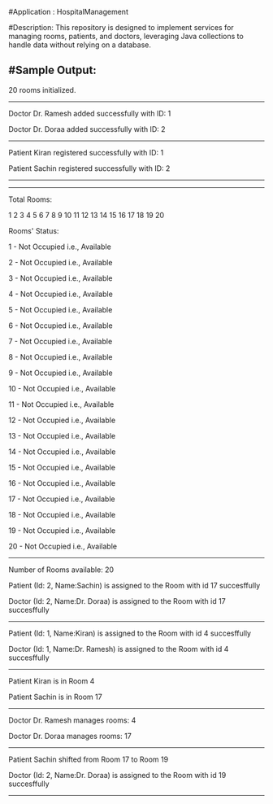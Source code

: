 
#Application : HospitalManagement 

#Description: This repository is designed to implement services for managing rooms, patients, and doctors, leveraging Java collections to handle data without relying on a database.



#Sample Output:
--

20 rooms initialized.

--------


Doctor Dr. Ramesh added successfully with ID: 1

Doctor Dr. Doraa added successfully with ID: 2

--------

Patient Kiran registered successfully with ID: 1

Patient Sachin registered successfully with ID: 2

--------


--------

Total Rooms:

1 2 3 4 5 6 7 8 9 10 11 12 13 14 15 16 17 18 19 20 

Rooms' Status:

1 - Not Occupied i.e., Available

2 - Not Occupied i.e., Available 

3 - Not Occupied i.e., Available 

4 - Not Occupied i.e., Available 

5 - Not Occupied i.e., Available 

6 - Not Occupied i.e., Available 

7 - Not Occupied i.e., Available 

8 - Not Occupied i.e., Available 

9 - Not Occupied i.e., Available 

10 - Not Occupied i.e., Available 

11 - Not Occupied i.e., Available 

12 - Not Occupied i.e., Available 

13 - Not Occupied i.e., Available 

14 - Not Occupied i.e., Available 

15 - Not Occupied i.e., Available 

16 - Not Occupied i.e., Available 

17 - Not Occupied i.e., Available 

18 - Not Occupied i.e., Available 

19 - Not Occupied i.e., Available 

20 - Not Occupied i.e., Available 

--------

Number of Rooms available: 20

Patient (Id: 2, Name:Sachin) is assigned to the Room with id 17 succesffully

Doctor (Id: 2, Name:Dr. Doraa) is assigned to the Room with id 17 succesffully

--------

Patient (Id: 1, Name:Kiran) is assigned to the Room with id 4 succesffully

Doctor (Id: 1, Name:Dr. Ramesh) is assigned to the Room with id 4 succesffully

--------

Patient Kiran is in Room 4

Patient Sachin is in Room 17

--------

Doctor Dr. Ramesh manages rooms: 4 

Doctor Dr. Doraa manages rooms: 17 

--------

Patient Sachin shifted from Room 17 to Room 19

Doctor (Id: 2, Name:Dr. Doraa) is assigned to the Room with id 19 succesffully

--------
